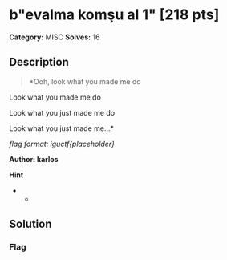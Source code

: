 # b"evalma komşu al 1" [218 pts]

**Category:** MISC
**Solves:** 16

## Description
>*Ooh, look what you made me do

Look what you made me do

Look what you just made me do

Look what you just made me...*

*flag format: iguctf{placeholder}*

**Author: karlos**

**Hint**
* -

## Solution

### Flag

